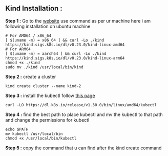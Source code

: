 ## Kind Installation : 
__Step 1 :__ Go to the [website](https://kind.sigs.k8s.io/docs/user/quick-start/) use command as per ur machine here i am following installation on ubuntu machine  
  
    # For AMD64 / x86_64
    [ $(uname -m) = x86_64 ] && curl -Lo ./kind https://kind.sigs.k8s.io/dl/v0.23.0/kind-linux-amd64
    # For ARM64
    [ $(uname -m) = aarch64 ] && curl -Lo ./kind https://kind.sigs.k8s.io/dl/v0.23.0/kind-linux-arm64
    chmod +x ./kind
    sudo mv ./kind /usr/local/bin/kind  

__Step 2 :__ create a cluster
  
    kind create cluster --name kind-2

__Step 3 :__ install the kubectl follow [this page](https://kubernetes.io/docs/tasks/tools/install-kubectl-linux/)  
  
    curl -LO https://dl.k8s.io/release/v1.30.0/bin/linux/amd64/kubectl  

__Step 4 :__ find the best path to place kubectl and mv the kubectl to that path and change the permissions for kubectl  
  
    echo $PATH
    mv kubectl /usr/local/bin
    chmod +x /usr/local/bin/kubectl  

__Step 5 :__ copy the command that u can find after the kind create command  
  
    